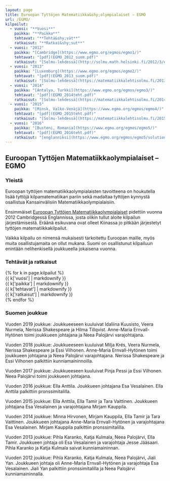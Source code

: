 ```yaml
---
layout: page
title: Euroopan Tyttöjen Matematiikka&shy;olympialaiset – EGMO
url: /EGMO/
kilpailut:
  - vuosi: "**Vuosi**"
    paikka: "**Paikka**"
    tehtavat: "**Tehtä&shy;vät**"
    ratkaisut: "**Ratkai&shy;sut**"
  - vuosi: "2012"
    paikka: "[Cambridge](https://www.egmo.org/egmos/egmo1/)"
    tehtavat: "[pdf](EGMO_2012_suom.pdf)"
    ratkaisut: "[Solmu-lehdessä](http://solmu.math.helsinki.fi/2012/3/egmo.pdf)"
  - vuosi: "2013"
    paikka: "[Luxemburg](https://www.egmo.org/egmos/egmo2/)"
    tehtavat: "[pdf](EGMO_2013_suom.pdf)"
    ratkaisut: "[Solmu-lehdessä](https://matematiikkalehtisolmu.fi/2013/3/egmo2013.pdf)"
  - vuosi: "2014"
    paikka: "[Antalya, Turkki](https://www.egmo.org/egmos/egmo3/)"
    tehtavat: "[pdf](EGMO_2014teht.pdf)"
    ratkaisut: "[Solmu-lehdessä](https://matematiikkalehtisolmu.fi/2014/3/egmo14.pdf)"
  - vuosi: "2015"
    paikka: "[Minsk, Valko-Venäjä](https://www.egmo.org/egmos/egmo4/)"
    tehtavat: "[pdf](EGMO_2015teht.pdf)"
    ratkaisut: "[Solmu-lehdessä](https://matematiikkalehtisolmu.fi/2015/3/egmo2015.pdf)"
  - vuosi: "2016"
    paikka: "[Busteni, Romania](https://www.egmo.org/egmos/egmo5/)"
    tehtavat: "[pdf](EGMO_2016teht.pdf)"
    ratkaisut: "[englanniksi](https://www.egmo.org/egmos/egmo5/solutions.pdf)"
---
```

## Euroopan Tyttöjen Matematiikka&shy;olympialaiset – EGMO

### Yleistä

Euroopan tyttöjen matematiikkaolympialaisten tavoitteena on houkutella lisää 
tyttöjä kilpamatematiikan pariin sekä madaltaa tyttöjen kynnystä
osallistua Kansainvälisiin Matematiikka&shy;olympialaisiin.

Ensimmäiset [Euroopan Tyttöjen Matematiikka&shy;olympialaiset](https://www.egmo.org/)
pidettiin vuonna 2012 Cambridgessä Englannissa, josta olikin tullut aloite kilpailun järjestämisestä. 
Eräänä esikuvana ovat olleet Kiinassa jo pitkään järjestetyt tyttöjen
matematiikka&shy;kilpailut.

Vaikka kilpailu on nimensä mukaisesti tarkoitettu Euroopan maille,
myös muita osallistujamaita on ollut mukana. Suomi on osallistunut
kilpailuun enintään nelihenkisellä joukkueella jokaisena vuonna.

### Tehtävät ja ratkaisut

<div class="list-group">
{% for k in page.kilpailut %}
<div class="row list-group-item">
<div class="col-xs-2 col-sm-1">{{ k['vuosi'] | markdownify }}</div>
<div class="col-xs-4 col-sm-2">{{ k['paikka'] | markdownify }}</div>
<div class="col-xs-2">{{ k['tehtavat'] | markdownify }}</div>
<div class="col-xs-4 col-sm-3">{{ k['ratkaisut'] | markdownify }}</div>
</div>
{% endfor %}
</div>

### Suomen joukkue

Vuoden 2019 joukkue: Joukkueeseen kuuluivat Idaliina Kuusisto, Veera Nurmela, Nerissa Shakespeare ja Hilma Tillqvist. Anne-Maria Ernvall-Hytönen toimi joukkueen johtajana ja Neea Palojärvi varajohtajana.

Vuoden 2018 joukkue: Joukkueeseen kuuluivat Milja Krés, Veera Nurmela, Nerissa Shakespeare ja Essi Vilhonen. Anne-Maria Ernvall-Hytönen toimi joukkueen johtajana ja Neea Palojärvi varajohtajana. Nerissa Shakespeare ja Essi Vilhonen palkittiin kunniamaininnoilla.

Vuoden 2017 joukkue: Joukkueeseen kuuluivat Pinja Pessi ja Essi Vilhonen. Neea Palojärvi toimi joukkueen johtajana.

Vuoden 2016 joukkue: Ella Anttila. Joukkueen johtajana Esa Vesalainen. Ella Anttila palkittiin pronssimitalilla.

Vuoden 2015 joukkue: Ella Anttila, Ella Tamir ja Tara Vaittinen. Joukkueen johtajana Esa Vesalainen ja varajohtajana Mirjam Kauppila.

Vuoden 2014 joukkue: Minna Hirvonen, Mirjam Kauppila, Ella Tamir ja
Tara Vaittinen. Joukkueen johtajana Anne-Maria Ernvall-Hytönen ja
varajohtajana Esa Vesalainen. Mirjam Kauppila palkittiin
pronssimitalilla.

Vuoden 2013 joukkue: Pihla Karanko, Katja Kulmala, Neea Palojärvi,
Ella Tamir. Joukkueen johtaja oli Esa Vesalainen ja varajohtaja Jesse
Jääsaari. Pihla Karanko ja Katja Kulmala saivat kunniamaininnan.

Vuoden 2012 joukkue: Pihla Karanko, Katja Kulmala, Neea Palojärvi,
Jiali Yan. Joukkueen johtaja oli Anne-Maria Ernvall-Hytönen ja
varajohtaja Esa Vesalainen. Jiali Yan palkittiin pronssimitalilla ja
Neea Palojärvi kunniamaininnalla.
